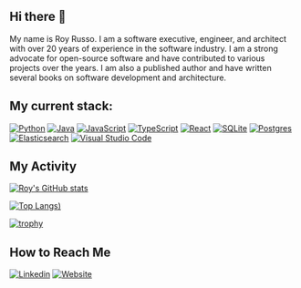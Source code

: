 ## Hi there 👋

My name is Roy Russo. I am a software executive, engineer, and architect with over 20 years of experience in the software industry. I am a strong advocate for open-source software and have contributed to various projects over the years. I am also a published author and have written several books on software development and architecture.

## My current stack:

[![Python](https://img.shields.io/badge/Python-3776AB?logo=python&logoColor=fff)](#)
[![Java](https://img.shields.io/badge/Java-%23ED8B00.svg?logo=openjdk&logoColor=white)](#)
[![JavaScript](https://img.shields.io/badge/JavaScript-F7DF1E.svg?logo=javascript&logoColor=black)](#)
[![TypeScript](https://img.shields.io/badge/TypeScript-007ACC.svg?logo=typescript&logoColor=white)](#)
[![React](https://img.shields.io/badge/React-%2320232a.svg?logo=react&logoColor=%2361DAFB)](#)
[![SQLite](https://img.shields.io/badge/SQLite-%2307405e.svg?logo=sqlite&logoColor=white)](#)
[![Postgres](https://img.shields.io/badge/Postgres-%23316192.svg?logo=postgresql&logoColor=white)](#)
[![Elasticsearch](https://img.shields.io/badge/Elasticsearch-3005571.svg?logo=elasticsearch&logoColor=)](#)
[![Visual Studio Code](https://custom-icon-badges.demolab.com/badge/Visual%20Studio%20Code-0078d7.svg?logo=vsc&logoColor=white)](#)

## My Activity

[![Roy's GitHub stats](https://github-readme-stats-one-bice.vercel.app/api?username=royrusso&langs_count=10&layout=compact&role=OWNER,ORGANIZATION_MEMBER,COLLABORATOR&theme=dark&show_icons=true)](https://github.com/royrusso/github-readme-stats)

[![Top Langs](https://github-readme-stats.vercel.app/api/top-langs/?username=royrusso&layout=compact&theme=dark&size_weight=0.5&count_weight=.5))]()

[![trophy](https://github-profile-trophy.vercel.app/?username=royrusso&theme=onedark)](https://github.com/royrusso/github-profile-trophy)

## How to Reach Me

[![Linkedin](https://img.shields.io/badge/LinkedIn-0077B5?logo=linkedin&logoColor=white)](https://www.linkedin.com/in/royrusso)
[![Website](https://img.shields.io/badge/Website-royrusso.com-1DA1F2?logo=docusaurus&logoColor=white)](https://royrusso.com)
